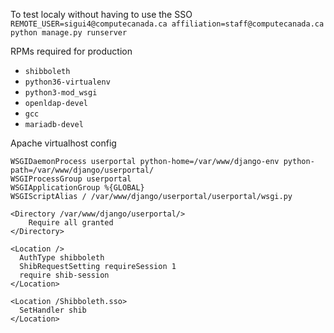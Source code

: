 
To test localy without having to use the SSO
`REMOTE_USER=sigui4@computecanada.ca affiliation=staff@computecanada.ca python manage.py runserver`

RPMs required for production
* `shibboleth`
* `python36-virtualenv` 
* `python3-mod_wsgi`
* `openldap-devel`
* `gcc`
* `mariadb-devel`


Apache virtualhost config
```
WSGIDaemonProcess userportal python-home=/var/www/django-env python-path=/var/www/django/userportal/
WSGIProcessGroup userportal
WSGIApplicationGroup %{GLOBAL}
WSGIScriptAlias / /var/www/django/userportal/userportal/wsgi.py

<Directory /var/www/django/userportal/>
    Require all granted
</Directory>

<Location />
  AuthType shibboleth
  ShibRequestSetting requireSession 1
  require shib-session
</Location>

<Location /Shibboleth.sso>
  SetHandler shib
</Location>
```
